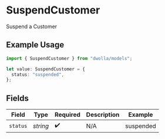 # SuspendCustomer

Suspend a Customer

## Example Usage

```typescript
import { SuspendCustomer } from "dwolla/models";

let value: SuspendCustomer = {
  status: "suspended",
};
```

## Fields

| Field              | Type               | Required           | Description        | Example            |
| ------------------ | ------------------ | ------------------ | ------------------ | ------------------ |
| `status`           | *string*           | :heavy_check_mark: | N/A                | suspended          |